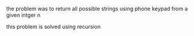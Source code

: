 the problem was to return all possible strings using phone keypad from a given intger n

this problem is solved using recursion
 
